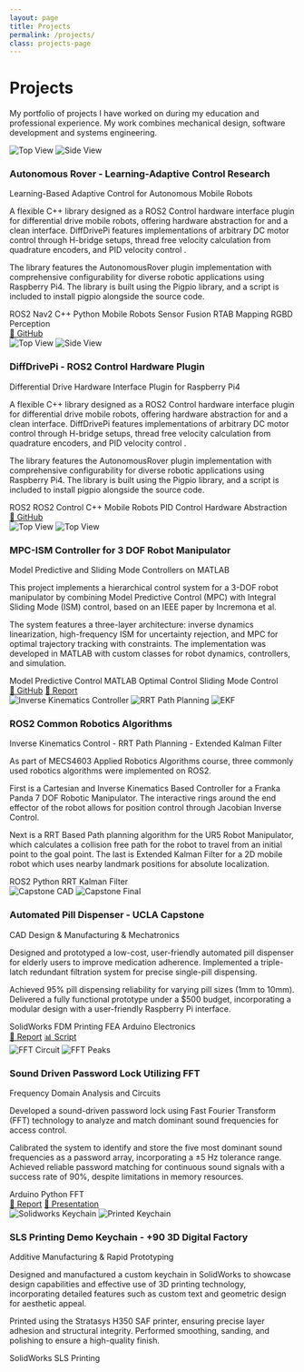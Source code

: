 ```yaml
---
layout: page
title: Projects
permalink: /projects/
class: projects-page
---
```


<div class="projects-hero">
  <h1>Projects</h1>
  <p>My portfolio of projects I have worked on during my education and professional experience. My work combines mechanical design, software development and systems engineering.</p>
</div>


<div class="projects-grid">

  <div class="project-card">
    <div class="project-card-image">
      <img src="/assets/images/robot5.png" alt="Top View">
      <img src="/assets/images/robot6.png" alt="Side View">
    </div>
    <div class="project-card-content">
      <h3>Autonomous Rover - Learning-Adaptive Control Research</h3>
      <p class="project-card-subtitle">Learning-Based Adaptive Control for Autonomous Mobile Robots</p>
      <p>A flexible C++ library designed as a ROS2 Control hardware interface plugin for differential drive mobile robots, offering hardware abstraction for and a clean interface. DiffDrivePi features implementations of arbitrary DC motor control through H-bridge setups, thread free velocity calculation from quadrature encoders, and PID velocity control .</p>
      <p>The library features the AutonomousRover plugin implementation with comprehensive configurability for diverse robotic applications using Raspberry Pi4. The library is built using the Pigpio library, and a script is included to install pigpio alongside the source code.</p>
      <div class="tech-badges">
        <span class="tech-badge">ROS2</span>
        <span class="tech-badge">Nav2</span>
        <span class="tech-badge">C++</span>
        <span class="tech-badge">Python</span>
        <span class="tech-badge">Mobile Robots</span>
        <span class="tech-badge">Sensor Fusion</span>
        <span class="tech-badge">RTAB Mapping</span>
       <span class="tech-badge">RGBD Perception</span>
      </div>
      <div class="project-actions">
        <a href="https://github.com/onurcalisir27/LearningAdaptive" class="project-btn">📂 GitHub</a>
      </div>
    </div>
  </div>

  <div class="project-card">
    <div class="project-card-image">
      <img src="/assets/images/robot3.jpg" alt="Top View">
      <img src="/assets/images/robot4.png" alt="Side View">
    </div>
    <div class="project-card-content">
      <h3>DiffDrivePi - ROS2 Control Hardware Plugin</h3>
      <p class="project-card-subtitle">Differential Drive Hardware Interface Plugin for Raspberry Pi4</p>
      <p>A flexible C++ library designed as a ROS2 Control hardware interface plugin for differential drive mobile robots, offering hardware abstraction for and a clean interface. DiffDrivePi features implementations of arbitrary DC motor control through H-bridge setups, thread free velocity calculation from quadrature encoders, and PID velocity control .</p>
      <p>The library features the AutonomousRover plugin implementation with comprehensive configurability for diverse robotic applications using Raspberry Pi4. The library is built using the Pigpio library, and a script is included to install pigpio alongside the source code.</p>
      <div class="tech-badges">
        <span class="tech-badge">ROS2</span>
        <span class="tech-badge">ROS2 Control</span>
        <span class="tech-badge">C++</span>
        <span class="tech-badge">Mobile Robots</span>
        <span class="tech-badge">PID Control</span>
       <span class="tech-badge">Hardware Abstraction</span>
      </div>
      <div class="project-actions">
        <a href="https://github.com/onurcalisir27/DiffDrivePi" class="project-btn">📂 GitHub</a>
      </div>
    </div>
  </div>

  <div class="project-card">
    <div class="project-card-image">
      <img src="/assets/images/robot_final.png" alt="Top View">
      <img src="/assets/images/mpc-plot.png" alt="Top View">
    </div>
    <div class="project-card-content">
      <h3>MPC-ISM Controller for 3 DOF Robot Manipulator</h3>
      <p class="project-card-subtitle">Model Predictive and Sliding Mode Controllers on MATLAB</p>
      <p>This project implements a hierarchical control system for a 3-DOF robot manipulator by combining Model Predictive Control (MPC) with Integral Sliding Mode (ISM) control, based on an IEEE paper by Incremona et al.</p>
      <p>  The system features a three-layer architecture: inverse dynamics linearization, high-frequency ISM for uncertainty rejection, and MPC for optimal trajectory tracking with constraints. The implementation was developed in MATLAB with custom classes for robot dynamics, controllers, and simulation.</p>
      <div class="tech-badges">
        <span class="tech-badge">Model Predictive Control</span>
        <span class="tech-badge">MATLAB</span>
        <span class="tech-badge">Optimal Control</span>
        <span class="tech-badge">Sliding Mode Control</span>
      </div>
      <div class="project-actions">
        <a href="https://github.com/onurcalisir27/MPC-Project" class="project-btn">📂 GitHub</a>
        <a href="/assets/documents/MPC_Project.pdf" class="project-btn">📄 Report</a>
      </div>
    </div>
  </div>


  <div class="project-card">
    <div class="project-card-image">
      <img src="/assets/images/ik.png" alt="Inverse Kinematics Controller">
      <img src="/assets/images/rrt.png" alt="RRT Path Planning">
      <img src="/assets/images/ekf.png" alt="EKF">
    </div>
    <div class="project-card-content">
      <h3>ROS2 Common Robotics Algorithms</h3>
      <p class="project-card-subtitle">Inverse Kinematics Control - RRT Path Planning - Extended Kalman Filter</p>
      <p>As part of MECS4603 Applied Robotics Algorithms course, three commonly used robotics algorithms were implemented on ROS2.</p>
      <p>First is a Cartesian and Inverse Kinematics Based Controller for a Franka Panda 7 DOF Robotic Manipulator. The interactive rings around the end effector of the robot allows for position control through Jacobian Inverse Control.</p>
      <p>Next is a RRT Based Path planning algorithm for the UR5 Robot Manipulator, which calculates a collision free path for the robot to travel from an initial point to the goal point.
      The last is Extended Kalman Filter for a 2D mobile robot which uses nearby landmark positions for absolute localization.</p>
      <div class="tech-badges">
        <span class="tech-badge">ROS2</span>
        <span class="tech-badge">Python</span>
        <span class="tech-badge">RRT</span>
        <span class="tech-badge">Kalman Filter</span>
      </div>
      <div class="project-actions">
      </div>
    </div>
  </div>

  <div class="project-card">
    <div class="project-card-image">
      <img src="/assets/images/capstone_cad.png" alt="Capstone CAD">
      <img src="/assets/images/capstone_final.png" alt="Capstone Final">
    </div>
    <div class="project-card-content">
      <h3>Automated Pill Dispenser - UCLA Capstone</h3>
      <p class="project-card-subtitle">CAD Design & Manufacturing & Mechatronics</p>
      <p>Designed and prototyped a low-cost, user-friendly automated pill dispenser for elderly users to improve medication adherence. Implemented a triple-latch redundant filtration
            system for precise single-pill dispensing.</p>
      <p>Achieved 95% pill dispensing reliability for varying pill sizes (1mm to 10mm). Delivered a fully functional prototype under a
            $500 budget, incorporating a modular design with a user-friendly Raspberry Pi interface.</p>
      <div class="tech-badges">
        <span class="tech-badge">SolidWorks</span>
        <span class="tech-badge">FDM Printing</span>
        <span class="tech-badge">FEA</span>
        <span class="tech-badge">Arduino</span>
        <span class="tech-badge">Electronics</span>
      </div>
      <div class="project-actions">
        <a href="/assets/documents/capstone_report.pdf" class="project-btn">📄 Report</a>
        <a href="/assets/docs/servo_script.ino" class="project-btn">📊 Script</a>
      </div>
    </div>
  </div>

  <div class="project-card">
    <div class="project-card-image">
      <img src="/assets/images/fft_circuit.png" alt="FFT Circuit">
      <img src="/assets/images/fft_peaks.png" alt="FFT Peaks">
    </div>
    <div class="project-card-content">
      <h3>Sound Driven Password Lock Utilizing FFT</h3>
      <p class="project-card-subtitle">Frequency Domain Analysis and Circuits</p>
      <p>Developed a sound-driven password lock using Fast Fourier Transform (FFT) technology to analyze and match dominant sound frequencies for access control.</p>
      <p>Calibrated the system to identify and store the five most dominant sound frequencies as a password array, incorporating a ±5 Hz tolerance range. Achieved reliable password matching for continuous sound signals with a success rate of 90%, despite limitations in memory resources.</p>
      <div class="tech-badges">
        <span class="tech-badge">Arduino</span>
        <span class="tech-badge">Python</span>
        <span class="tech-badge">FFT</span>
      </div>
      <div class="project-actions">
        <a href="/assets/documents/fft_lock.pdf" class="project-btn">📄 Report</a>
        <a href="/assets/documents/fft_lock.pptx" class="project-btn">📄 Presentation</a>
      </div>
    </div>
  </div>
</div>

  <div class="project-card">
    <div class="project-card-image">
      <img src="/assets/images/solidworks_keychain.jpg" alt="Solidworks Keychain">
      <img src="/assets/images/printed_keychain.jpg" alt="Printed Keychain">
    </div>
    <div class="project-card-content">
      <h3>SLS Printing Demo Keychain - +90 3D Digital Factory</h3>
      <p class="project-card-subtitle">Additive Manufacturing & Rapid Prototyping</p>
      <p>Designed and manufactured a custom keychain in SolidWorks to showcase design capabilities
        and effective use of 3D printing technology, incorporating detailed features such as custom text and geometric design for aesthetic appeal.</p>
      <p>Printed using the Stratasys H350 SAF printer, ensuring precise layer adhesion and structural integrity. Performed smoothing, sanding,
        and polishing to ensure a high-quality finish.</p>
      <div class="tech-badges">
        <span class="tech-badge">SolidWorks</span>
        <span class="tech-badge">SLS Printing</span>
      </div>
    </div>
  </div>


<!-- Simple JavaScript for image gallery -->
<script>
let currentImageIndex = 1;
const images = [
  "/assets/images/robot-main.jpg",
  "/assets/images/robot-side.jpg",
  "/assets/images/robot-action.jpg"
];

function showImage(n) {
  const img = document.getElementById('featured-image');
  const dots = document.querySelectorAll('.gallery-dot');

  if (n > images.length) currentImageIndex = 1;
  if (n < 1) currentImageIndex = images.length;

  img.src = images[currentImageIndex - 1];

  dots.forEach(dot => dot.classList.remove('active'));
  dots[currentImageIndex - 1].classList.add('active');
}

function nextImage() {
  currentImageIndex++;
  showImage(currentImageIndex);
}

function previousImage() {
  currentImageIndex--;
  showImage(currentImageIndex);
}

function currentImage(n) {
  currentImageIndex = n;
  showImage(currentImageIndex);
}
</script>


